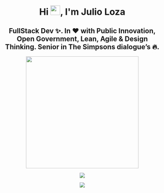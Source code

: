<h1 align="center">Hi <img src="https://raw.githubusercontent.com/iampavangandhi/iampavangandhi/master/gifs/Hi.gif" width="30px">, I'm Julio Loza</h1>
<h2 align="center">FullStack Dev ✨. In ❤ with Public Innovation, Open Government, Lean, Agile & Design Thinking. Senior in The Simpsons dialogue’s 🔥.</h2>

<div align="center"> 
  <img src="https://camo.githubusercontent.com/3b7c592ede97b6138ffd4b1cc1541c2f3b11fd39/687474703a2f2f33312e6d656469612e74756d626c722e636f6d2f31376665613932306666333665663466356238373764353231366137616164392f74756d626c725f6d6f39786a65387a5a34317163626975666f315f313238302e676966" height="350px" width ="350px">
</div>

<p align = "center">
  <img src = "https://github-readme-stats.vercel.app/api?username=juliolzok&show_icons=true&theme=radical&line_height=33">
</p>
<p align = "center">
  <img src = "https://github-readme-stats.vercel.app/api/top-langs/?username=juliolzok&hide_langs_below=.25&theme=radical">
</p>
